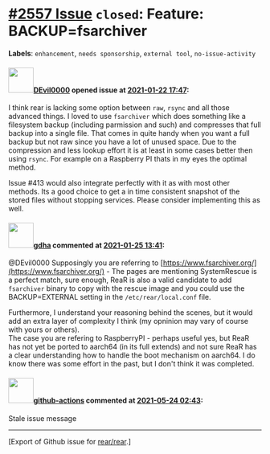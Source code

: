 [\#2557 Issue](https://github.com/rear/rear/issues/2557) `closed`: Feature: BACKUP=fsarchiver
=============================================================================================

**Labels**: `enhancement`, `needs sponsorship`, `external tool`,
`no-issue-activity`

#### <img src="https://avatars.githubusercontent.com/u/3344302?v=4" width="50">[DEvil0000](https://github.com/DEvil0000) opened issue at [2021-01-22 17:47](https://github.com/rear/rear/issues/2557):

I think rear is lacking some option between `raw`, `rsync` and all those
advanced things. I loved to use `fsarchiver` which does something like a
filesystem backup (including parmission and such) and compresses that
full backup into a single file. That comes in quite handy when you want
a full backup but not raw since you have a lot of unused space. Due to
the compression and less lookup effort it is at least in some cases
better then using `rsync`. For example on a Raspberry PI thats in my
eyes the optimal method.

Issue \#413 would also integrate perfectly with it as with most other
methods. Its a good choice to get a in time consistent snapshot of the
stored files without stopping services. Please consider implementing
this as well.

#### <img src="https://avatars.githubusercontent.com/u/888633?u=cdaeb31efcc0048d3619651aa18dd4b76e636b21&v=4" width="50">[gdha](https://github.com/gdha) commented at [2021-01-25 13:41](https://github.com/rear/rear/issues/2557#issuecomment-766824204):

@DEvil0000 Supposingly you are referring to
[https://www.fsarchiver.org/](https://www.fsarchiver.org/) - The pages
are mentioning SystemRescue is a perfect match, sure enough, ReaR is
also a valid candidate to add `fsarchiver` binary to copy with the
rescue image and you could use the BACKUP=EXTERNAL setting in the
`/etc/rear/local.conf` file.

Furthermore, I understand your reasoning behind the scenes, but it would
add an extra layer of complexity I think (my opninion may vary of course
with yours or others).  
The case you are refering to RaspberryPI - perhaps useful yes, but ReaR
has not yet be ported to aarch64 (in its full extends) and not sure ReaR
has a clear understanding how to handle the boot mechanism on aarch64. I
do know there was some effort in the past, but I don't think it was
completed.

#### <img src="https://avatars.githubusercontent.com/in/15368?v=4" width="50">[github-actions](https://github.com/apps/github-actions) commented at [2021-05-24 02:43](https://github.com/rear/rear/issues/2557#issuecomment-846692873):

Stale issue message

------------------------------------------------------------------------

\[Export of Github issue for
[rear/rear](https://github.com/rear/rear).\]
